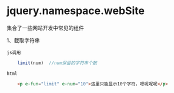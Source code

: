 # jquery.namespace.webSite

集合了一些网站开发中常见的组件

1、截取字符串
	
	js调用
```js
	limit(num)  //num保留的字符串个数
```
	html
```html
	<p e-fun="limit" e-num="10">这里只能显示10个字符，嗯呢呢呢</p>   
```